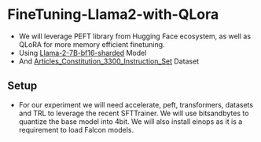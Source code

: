 # FineTuning-Llama2-with-QLora


* We will leverage PEFT library from Hugging Face ecosystem, as well as QLoRA for more memory efficient finetuning.
* Using [Llama-2-7B-bf16-sharded](https://huggingface.co/TinyPixel/Llama-2-7B-bf16-sharded) Model
* And [Articles_Constitution_3300_Instruction_Set](https://huggingface.co/datasets/nisaar/Articles_Constitution_3300_Instruction_Set) Dataset

## Setup
* For our experiment we will need accelerate, peft, transformers, datasets and TRL to leverage the recent SFTTrainer. We will use bitsandbytes to quantize the base model into 4bit. We will also install einops as it is a requirement to load Falcon models.


